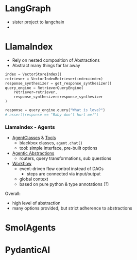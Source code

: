 #  LangGraph

- sister project to langchain
- 

# LlamaIndex

- Rely on nested composition of Abstractions
- Abstract many things far far away
```python
index = VectorStoreIndex()
retriever = VectorIndexRetriever(index=index)
response_synthesizer = get_response_synthesizer()
query_engine = RetrieverQueryEngine(
	retriever=retriever,
	response_synthesizer=response_synthesizer
)

response = query_engine.query("What is love?")
# assert(response == "Baby don't hurt me!")
```

### LlamaIndex - Agents

- [AgentClasses](https://docs.llamaindex.ai/en/stable/module_guides/deploying/agents/) & [Tools](https://docs.llamaindex.ai/en/stable/module_guides/deploying/agents/tools/)
	- blackbox classes, `agent.chat()`
	- tool: simple interface, pre-built options
- [Agentic Abstractions]()
	- routers, query transformations, sub questions
- [Workflow](https://docs.llamaindex.ai/en/stable/understanding/workflows/) 
	- event-driven flow control instead of DAGs
		- steps are connected via input/output
	- global context
	- based on pure python & type annotations (?)


Overall: 
- high level of abstraction
- many options provided, but strict adherence to abstractions

# SmolAgents

# PydanticAI

